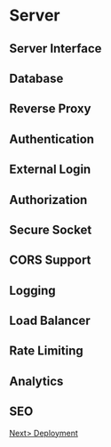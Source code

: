 # Server

## Server Interface
## Database
## Reverse Proxy
## Authentication
## External Login
## Authorization
## Secure Socket
## CORS Support
## Logging
## Load Balancer
## Rate Limiting
## Analytics
## SEO

[Next> Deployment](../Deployment/Deployment.md)